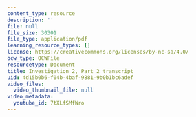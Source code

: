 ```yaml
---
content_type: resource
description: ''
file: null
file_size: 30301
file_type: application/pdf
learning_resource_types: []
license: https://creativecommons.org/licenses/by-nc-sa/4.0/
ocw_type: OCWFile
resourcetype: Document
title: Investigation 2, Part 2 transcript
uid: 4d15b0b6-f04b-4baf-9881-9b0b1bc6adef
video_files:
  video_thumbnail_file: null
video_metadata:
  youtube_id: 7tXLfSMfWro
---
```

